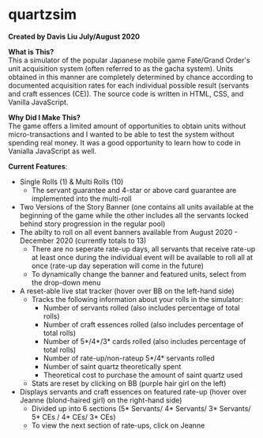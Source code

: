 # quartzsim
**Created by Davis Liu July/August 2020** 

**What is This?** \
This a simulator of the popular Japanese mobile game Fate/Grand Order's unit acquisition system (often referred to as the gacha system). Units obtained
in this manner are completely determined by chance according to documented acquisition rates for each individual possible result (servants and craft essences (CE)).
The source code is written in HTML, CSS, and Vanilla JavaScript.

**Why Did I Make This?** \
The game offers a limited amount of opportunities to obtain units without micro-transactions and I wanted to be able to test the system without spending real money. It was a good opportunity to learn how to code in Vanialla JavaScript as well.

**Current Features**:
- Single Rolls (1) & Multi Rolls (10)
  - The servant guarantee and 4-star or above card guarantee are implemented into the multi-roll
- Two Versions of the Story Banner (one contains all units available at the beginning of the game while the other includes all the servants locked behind story progression in the regular pool)
- The abilty to roll on all event banners available from August 2020 - December 2020 (currently totals to 13)
  - There are no seperate rate-up days, all servants that receive rate-up at least once during the individual event will be available to roll all at once (rate-up day seperation will come in the future)
  - To dynamically change the banner and featured units, select from the drop-down menu 
- A reset-able live stat tracker (hover over BB on the left-hand side) 
  - Tracks the following information about your rolls in the simulator:
    - Number of servants rolled (also includes percentage of total rolls)
    - Number of craft essences rolled (also includes percentage of total rolls)
    - Number of 5*/4*/3* cards rolled (also includes percentage of total rolls)
    - Number of rate-up/non-rateup 5*/4* servants rolled 
    - Number of saint quartz theoretically spent
    - Theoretical cost to purchase the amount of saint quartz used
  - Stats are reset by clicking on BB (purple hair girl on the left)
- Displays servants and craft essences on featured rate-up (hover over Jeanne (blond-haired girl) on the right-hand side)
  - Divided up into 6 sections (5* Servants/ 4* Servants/ 3* Servants/ 5* CEs / 4* CEs/ 3* CEs)
  - To view the next section of rate-ups, click on Jeanne
